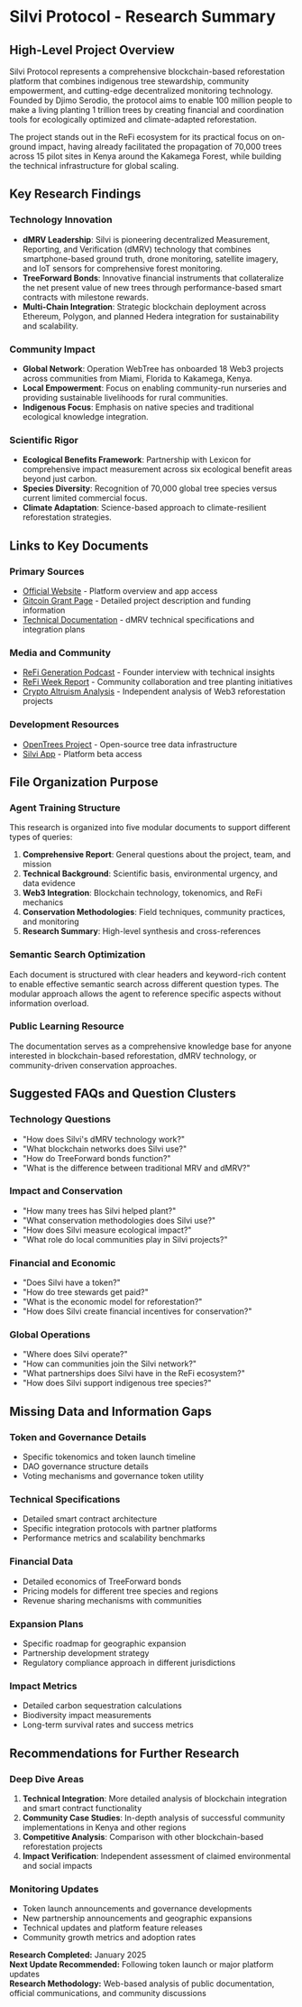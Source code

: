 # Silvi Protocol - Research Summary

## High-Level Project Overview

Silvi Protocol represents a comprehensive blockchain-based reforestation platform that combines indigenous tree stewardship, community empowerment, and cutting-edge decentralized monitoring technology. Founded by Djimo Serodio, the protocol aims to enable 100 million people to make a living planting 1 trillion trees by creating financial and coordination tools for ecologically optimized and climate-adapted reforestation.

The project stands out in the ReFi ecosystem for its practical focus on on-ground impact, having already facilitated the propagation of 70,000 trees across 15 pilot sites in Kenya around the Kakamega Forest, while building the technical infrastructure for global scaling.

## Key Research Findings

### Technology Innovation
- **dMRV Leadership**: Silvi is pioneering decentralized Measurement, Reporting, and Verification (dMRV) technology that combines smartphone-based ground truth, drone monitoring, satellite imagery, and IoT sensors for comprehensive forest monitoring.
- **TreeForward Bonds**: Innovative financial instruments that collateralize the net present value of new trees through performance-based smart contracts with milestone rewards.
- **Multi-Chain Integration**: Strategic blockchain deployment across Ethereum, Polygon, and planned Hedera integration for sustainability and scalability.

### Community Impact
- **Global Network**: Operation WebTree has onboarded 18 Web3 projects across communities from Miami, Florida to Kakamega, Kenya.
- **Local Empowerment**: Focus on enabling community-run nurseries and providing sustainable livelihoods for rural communities.
- **Indigenous Focus**: Emphasis on native species and traditional ecological knowledge integration.

### Scientific Rigor
- **Ecological Benefits Framework**: Partnership with Lexicon for comprehensive impact measurement across six ecological benefit areas beyond just carbon.
- **Species Diversity**: Recognition of 70,000 global tree species versus current limited commercial focus.
- **Climate Adaptation**: Science-based approach to climate-resilient reforestation strategies.

## Links to Key Documents

### Primary Sources
- [Official Website](https://www.silvi.earth/) - Platform overview and app access
- [Gitcoin Grant Page](https://checker.gitcoin.co/public/project/show/silvi) - Detailed project description and funding information
- [Technical Documentation](https://github.com/filecoin-project/devgrants/issues/1050) - dMRV technical specifications and integration plans

### Media and Community
- [ReFi Generation Podcast](https://www.buzzsprout.com/2221601/episodes/14459744-ep-9-global-reforestation-efforts-with-silvi-protocol) - Founder interview with technical insights
- [ReFi Week Report](https://blog.refidao.com/regeneration-at-refi-week/) - Community collaboration and tree planting initiatives
- [Crypto Altruism Analysis](https://www.cryptoaltruism.org/blog/10-projects-using-web3-tools-to-boost-tree-planting-and-reforestation) - Independent analysis of Web3 reforestation projects

### Development Resources
- [OpenTrees Project](https://devpost.com/software/open-trees) - Open-source tree data infrastructure
- [Silvi App](https://app.silvi.earth/) - Platform beta access

## File Organization Purpose

### Agent Training Structure
This research is organized into five modular documents to support different types of queries:

1. **Comprehensive Report**: General questions about the project, team, and mission
2. **Technical Background**: Scientific basis, environmental urgency, and data evidence
3. **Web3 Integration**: Blockchain technology, tokenomics, and ReFi mechanics
4. **Conservation Methodologies**: Field techniques, community practices, and monitoring
5. **Research Summary**: High-level synthesis and cross-references

### Semantic Search Optimization
Each document is structured with clear headers and keyword-rich content to enable effective semantic search across different question types. The modular approach allows the agent to reference specific aspects without information overload.

### Public Learning Resource
The documentation serves as a comprehensive knowledge base for anyone interested in blockchain-based reforestation, dMRV technology, or community-driven conservation approaches.

## Suggested FAQs and Question Clusters

### Technology Questions
- "How does Silvi's dMRV technology work?"
- "What blockchain networks does Silvi use?"
- "How do TreeForward bonds function?"
- "What is the difference between traditional MRV and dMRV?"

### Impact and Conservation
- "How many trees has Silvi helped plant?"
- "What conservation methodologies does Silvi use?"
- "How does Silvi measure ecological impact?"
- "What role do local communities play in Silvi projects?"

### Financial and Economic
- "Does Silvi have a token?"
- "How do tree stewards get paid?"
- "What is the economic model for reforestation?"
- "How does Silvi create financial incentives for conservation?"

### Global Operations
- "Where does Silvi operate?"
- "How can communities join the Silvi network?"
- "What partnerships does Silvi have in the ReFi ecosystem?"
- "How does Silvi support indigenous tree species?"

## Missing Data and Information Gaps

### Token and Governance Details
- Specific tokenomics and token launch timeline
- DAO governance structure details
- Voting mechanisms and governance token utility

### Technical Specifications
- Detailed smart contract architecture
- Specific integration protocols with partner platforms
- Performance metrics and scalability benchmarks

### Financial Data
- Detailed economics of TreeForward bonds
- Pricing models for different tree species and regions
- Revenue sharing mechanisms with communities

### Expansion Plans
- Specific roadmap for geographic expansion
- Partnership development strategy
- Regulatory compliance approach in different jurisdictions

### Impact Metrics
- Detailed carbon sequestration calculations
- Biodiversity impact measurements
- Long-term survival rates and success metrics

## Recommendations for Further Research

### Deep Dive Areas
1. **Technical Integration**: More detailed analysis of blockchain integration and smart contract functionality
2. **Community Case Studies**: In-depth analysis of successful community implementations in Kenya and other regions
3. **Competitive Analysis**: Comparison with other blockchain-based reforestation projects
4. **Impact Verification**: Independent assessment of claimed environmental and social impacts

### Monitoring Updates
- Token launch announcements and governance developments
- New partnership announcements and geographic expansions
- Technical updates and platform feature releases
- Community growth metrics and adoption rates

**Research Completed:** January 2025  
**Next Update Recommended:** Following token launch or major platform updates  
**Research Methodology:** Web-based analysis of public documentation, official communications, and community discussions
